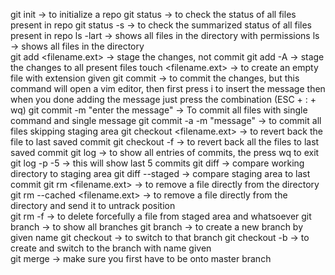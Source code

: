 git init -> to initialize a repo
git status -> to check the status of all files present in repo
git status -s -> to check the summarized status of all files present in repo
ls -lart -> shows all files in the directory with permissions
ls -> shows all files in the directory  
git add <filename.ext> -> stage the changes, not commit
git add -A -> stage the changes to all present files
touch <filename.ext> -> to create an empty file with extension given
git commit -> to commit the changes, but this command will open a vim editor, then first press i to insert the message then when you done adding the message just press the combination (ESC + : + wq)
git commit -m "enter the message" -> To commit all files with single command and single message 
git commit -a -m "message" -> to commit all files skipping staging area
git checkout <filename.ext> -> to revert back the file to last saved commit
git checkout -f -> to revert back all the files to last saved commit
git log -> to show all entries of commits, the press wq to exit
git log -p -5 -> this will show last 5 commits
git diff -> compare working directory to staging area
git diff --staged -> compare staging area to last commit
git rm <filename.ext> -> to remove a file directly from the directory
git rm --cached <filename.ext> -> to remove a file directly from the directory and send it to untrack position  
git rm -f -> to delete forcefully a file from staged area and whatsoever
git branch -> to show all branches
git branch <branch name> -> to create a new branch by given name 
git checkout <branch name> -> to switch to that branch 
git checkout -b <branch name> -> to create and switch to the branch with name given  
git merge <branch name> -> make sure you first have to be onto master branch
